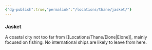 ```yaml
---
{"dg-publish":true,"permalink":"/locations/thane/jasket/"}
---
```


### Jasket
A coastal city not too far from [[Locations/Thane/Elone\|Elone]], mainly focused on fishing. No international ships are likely to leave from here.